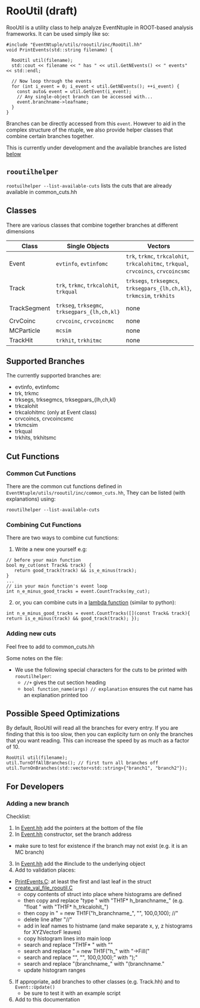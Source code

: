 # RooUtil (draft)

RooUtil is a utility class to help analyze EventNtuple in ROOT-based analysis frameworks. It can be used simply like so:

```
#include "EventNtuple/utils/rooutil/inc/RooUtil.hh"
void PrintEvents(std::string filename) {

  RooUtil util(filename);
  std::cout << filename << " has " << util.GetNEvents() << " events" << std::endl;

  // Now loop through the events
  for (int i_event = 0; i_event < util.GetNEvents(); ++i_event) {
    const auto& event = util.GetEvent(i_event);
    // Any single-object branch can be accessed with...
    event.branchname->leafname;
  }
}
```

Branches can be directly accessed from this ```event```. However to aid in the complex structure of the ntuple, we also provide helper classes that combine certain branches together.

This is currently under development and the available branches are listed [below](#Supported-Branches)

## ```rooutilhelper```

```rootuilhelper --list-available-cuts``` lists the cuts that are already available in common_cuts.hh

## Classes
There are various classes that combine together branches at different dimensions

| Class | Single Objects | Vectors | Vector-of-Vectors |
|-----|-----|----|-----|
| Event | ```evtinfo```, ```evtinfomc``` | ```trk```, ```trkmc```, ```trkcalohit```, ```trkcalohitmc```, ```trkqual```, ```crvcoincs```, ```crvcoincsmc``` | ```trksegs```, ```trksegmcs```, ```trksegpars_{lh,ch,kl}```, ```trkmcsim```, ```trkhits``` |
| Track | ```trk```, ```trkmc```, ```trkcalohit```, ```trkqual``` | ```trksegs```, ```trksegmcs```, ```trksegpars_{lh,ch,kl}```, ```trkmcsim```, ```trkhits``` | none |
| TrackSegment | ```trkseg```, ```trksegmc```, ```trksegpars_{lh,ch,kl}``` | none | none |
| CrvCoinc | ```crvcoinc```, ```crvcoincmc``` | none | none |
| MCParticle | ```mcsim``` | none | none |
| TrackHit | ```trkhit```, ```trkhitmc``` | none | none |

## Supported Branches
The currently supported branches are:
* evtinfo, evtinfomc
* trk, trkmc
* trksegs, trksegmcs, trksegpars_{lh,ch,kl}
* trkcalohit
* trkcalohitmc (only at Event class)
* crvcoincs, crvcoincsmc
* trkmcsim
* trkqual
* trkhits, trkhitsmc

## Cut Functions

### Common Cut Functions

There are the common cut functions defined in ```EventNtuple/utils/rooutil/inc/common_cuts.hh```, They can be listed (with explanations) using:

```
rooutilhelper --list-available-cuts
```

### Combining Cut Functions

There are two ways to combine cut functions:

1. Write a new one yourself e.g:

```
// before your main function
bool my_cut(onst Track& track) {
   return good_track(track) && is_e_minus(track);
}
...
// iin your main function's event loop
int n_e_minus_good_tracks = event.CountTracks(my_cut);
```

2. or, you can combine cuts in a [lambda function](https://learn.microsoft.com/en-us/cpp/cpp/lambda-expressions-in-cpp?view=msvc-170) (similar to python):

```
int n_e_minus_good_tracks = event.CountTracks([](const Track& track){ return is_e_minus(track) && good_track(track); });
```

### Adding new cuts
Feel free to add to common_cuts.hh

Some notes on the file:
* We use the following special characters for the cuts to be printed with ```rooutilhelper```:
   * ```//+``` gives the cut section heading
   * ```bool function_name(args) // explanation``` ensures the cut name has an explanation printed too

## Possible Speed Optimizations
By default, RooUtil will read all the branches for every entry. If you are finding that this is too slow, then you can explicity turn on only the branches that you want reading. This can increase the speed by as much as a factor of 10.

```
RooUtil util(filename);
util.TurnOffAllBranches(); // first turn all branches off
util.TurnOnBranches(std::vector<std::string>{"branch1", "branch2"});
```

## For Developers
### Adding a new branch
Checklist:

1. In [Event.hh](inc/Event.hh) add the pointers at the bottom of the file
2. In [Event.hh](inc/Event.hh) constructor, set the branch address
  - make sure to test for existence if the branch may not exist (e.g. it is an MC branch)
3. In [Event.hh](inc/Event.hh) add the #include to the underlying object
4. Add to validation places:
  - [PrintEvents.C](examples/PrintEvents.C): at least the first and last leaf in the struct
  - [create_val_file_rooutil.C](../../validation/create_val_file_rooutil.C)
     - copy contents of struct into place where histograms are defined
     - then copy and replace "type " with "TH1F* h_branchname_" (e.g. "float " with "TH1F* h_trkcalohit_")
     - then copy in " = new TH1F("h_branchname_", "", 100,0,100); //"
     - delete line after "//"
     - add in leaf names to histname (and make separate x, y, z histograms for XYZVectorF leaves)
     - copy histogram lines into main loop
     - search and replace "TH1F* " with ""
     - search and replace " = new TH1F("h_" with "->Fill("
     - search and replace "", "", 100,0,100);" with ");"
     - search and replace "(branchname_" with "(branchname."
     - update histogram ranges
5. If appropriate, add branches to other classes (e.g. Track.hh) and to ```Event::Update()```
   - be sure to test it with an example script
6. Add to this documentation
